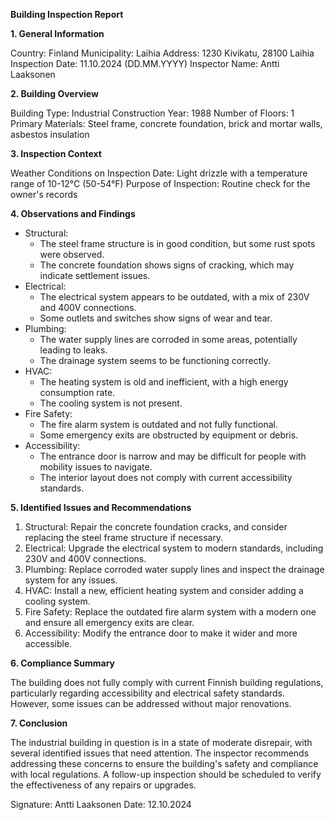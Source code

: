 **Building Inspection Report**

**1. General Information**

Country: Finland
Municipality: Laihia
Address: 1230 Kivikatu, 28100 Laihia
Inspection Date: 11.10.2024 (DD.MM.YYYY)
Inspector Name: Antti Laaksonen

**2. Building Overview**

Building Type: Industrial
Construction Year: 1988
Number of Floors: 1
Primary Materials: Steel frame, concrete foundation, brick and mortar walls, asbestos insulation

**3. Inspection Context**

Weather Conditions on Inspection Date: Light drizzle with a temperature range of 10-12°C (50-54°F)
Purpose of Inspection: Routine check for the owner's records

**4. Observations and Findings**

* Structural:
	+ The steel frame structure is in good condition, but some rust spots were observed.
	+ The concrete foundation shows signs of cracking, which may indicate settlement issues.
* Electrical:
	+ The electrical system appears to be outdated, with a mix of 230V and 400V connections.
	+ Some outlets and switches show signs of wear and tear.
* Plumbing:
	+ The water supply lines are corroded in some areas, potentially leading to leaks.
	+ The drainage system seems to be functioning correctly.
* HVAC:
	+ The heating system is old and inefficient, with a high energy consumption rate.
	+ The cooling system is not present.
* Fire Safety:
	+ The fire alarm system is outdated and not fully functional.
	+ Some emergency exits are obstructed by equipment or debris.
* Accessibility:
	+ The entrance door is narrow and may be difficult for people with mobility issues to navigate.
	+ The interior layout does not comply with current accessibility standards.

**5. Identified Issues and Recommendations**

1. Structural: Repair the concrete foundation cracks, and consider replacing the steel frame structure if necessary.
2. Electrical: Upgrade the electrical system to modern standards, including 230V and 400V connections.
3. Plumbing: Replace corroded water supply lines and inspect the drainage system for any issues.
4. HVAC: Install a new, efficient heating system and consider adding a cooling system.
5. Fire Safety: Replace the outdated fire alarm system with a modern one and ensure all emergency exits are clear.
6. Accessibility: Modify the entrance door to make it wider and more accessible.

**6. Compliance Summary**

The building does not fully comply with current Finnish building regulations, particularly regarding accessibility and electrical safety standards. However, some issues can be addressed without major renovations.

**7. Conclusion**

The industrial building in question is in a state of moderate disrepair, with several identified issues that need attention. The inspector recommends addressing these concerns to ensure the building's safety and compliance with local regulations. A follow-up inspection should be scheduled to verify the effectiveness of any repairs or upgrades.

Signature: Antti Laaksonen
Date: 12.10.2024